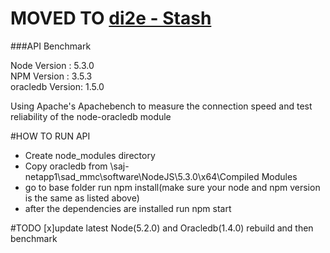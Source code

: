 # MOVED TO [di2e - Stash](https://stash.di2e.net/projects/USACERMC/repos/API_Testing/browse)
###API Benchmark

Node Version : 5.3.0  
NPM Version : 3.5.3  
oracledb Version: 1.5.0

Using Apache's Apachebench to measure the connection speed and test reliability of the node-oracledb module

#HOW TO RUN  API
-  Create node_modules directory
-  Copy oracledb from \\saj-netapp1\sad_mmc\software\NodeJS\5.3.0\x64\Compiled Modules
-  go to base folder run npm install(make sure your node and npm version is the same as listed above)
-  after the dependencies are installed run npm start


#TODO
[x]update latest Node(5.2.0) and Oracledb(1.4.0) rebuild and then benchmark
